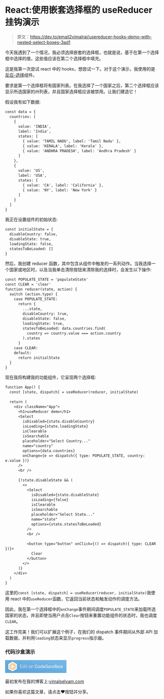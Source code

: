 # React:使用嵌套选择框的 useReducer 挂钩演示

> 原文：<https://dev.to/email2vimalraj/usereducer-hooks-demo-with-nested-select-boxes-3ad1>

今天我遇到了一个情况，我必须选择嵌套的选择框，也就是说，基于在第一个选择框中选择的值，这些值应该在第二个选择框中填充。

这是我第一次尝试 react 中的 hooks，想尝试一下。对于这个演示，我使用的是[反应-选择](https://react-select.com/home)组件。

要求是第一个选择框将有国家列表。在我选择了一个国家之后，第二个选择框应该显示所选国家的州列表，并且国家选择框应该被禁用。让我们建造它！

假设我有如下数据:

```
const data = {
  countries: [
    {
      value: 'INDIA',
      label: 'India',
      states: [
        { value: 'TAMIL NADU', label: 'Tamil Nadu' },
        { value: 'KERALA', label: 'Kerala' },
        { value: 'ANDHRA PRADESH', label: 'Andhra Pradesh' }
      ]
    },
    {
      value: 'US',
      label: 'USA',
      states: [
        { value: 'CA', label: 'California' },
        { value: 'NY', label: 'New York' }
      ]
    }
  ]
} 
```

我正在设置组件的初始状态:

```
const initialState = {
  disableCountry: false,
  disableState: true,
  loadingState: false,
  statesToBeLoaded: []
} 
```

然后，我创建 reducer 函数，其中包含从组件中触发的一系列动作。当我选择一个国家或地区时，以及当我单击清除按钮来清除我的选择时，会发生以下操作:

```
const POPULATE_STATE = 'populateState'
const CLEAR = 'clear'
function reducer(state, action) {
  switch (action.type) {
    case POPULATE_STATE:
      return {
        ...state,
        disableCountry: true,
        disableState: false,
        loadingState: true,
        statesToBeLoaded: data.countries.find(
          country => country.value === action.country
        ).states
      }
    case CLEAR:
    default:
      return initialState
  }
} 
```

现在我将构建我的功能组件，它呈现两个选择框:

```
function App() {
  const [state, dispatch] = useReducer(reducer, initialState)

  return (
    <div className="App">
      <h1>useReducer demo</h1> 
      <Select
        isDisabled={state.disableCountry}
        isLoading={state.loadingState}
        isClearable
        isSearchable
        placeholder="Select Country..."
        name="country"
        options={data.countries}
        onChange={e => dispatch({ type: POPULATE_STATE, country: e.value })}
      /> 
      <br />

      {!state.disableState && (
        <>
          <Select
            isDisabled={state.disableState}
            isLoading={false}
            isClearable
            isSearchable
            placeholder="Select State..."
            name="state"
            options={state.statesToBeLoaded}
          /> 
          <br />

          <button type="button" onClick={() => dispatch({ type: CLEAR })}>
            Clear
          </button>
        </>
      )}
    </div>
  )
} 
```

这里的`const [state, dispatch] = useReducer(reducer, initialState)`我使用 react 中的`useReducer`函数，它返回当前状态和触发动作的调度方法。

因此，我在第一个选择框中的`onChange`事件期间调度`POPULATE_STATE`来加载所选国家的状态，并且即使当用户点击`Clear`按钮来重置功能组件的状态时，我也调度`CLEAR`。

这工作完美！我们可以扩展这个例子，在我们的 dispatch 事件期间从外部 API 加载数据，并利用`loading`状态来显示`progress`指示器。

### 代码沙盒演示

[![Edit useReducer demo](img/0b3f0135583496627e3621355d8e9248.png)](https://codesandbox.io/s/o9461q0z59?fontsize=14)

最初发布在我的博客上:[vimalselvam.com](https://wp.me/p73pJa-bT)

如果你喜欢这篇文章，请点击❤️按钮并分享。